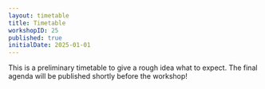 ```yaml
---
layout: timetable 
title: Timetable
workshopID: 25
published: true
initialDate: 2025-01-01
---
```


This is a preliminary timetable to give a rough idea what to expect. The final agenda will be published shortly before the workshop!